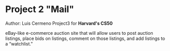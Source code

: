 # Project 2 "Mail"
Author: Luis Cermeno
Project3 for **Harvard's CS50**

eBay-like e-commerce auction site that will allow users to post auction listings, 
place bids on listings, comment on those listings, and add listings to a “watchlist.”
